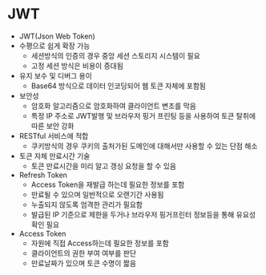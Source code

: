 # JWT

- JWT(Json Web Token)
- 수평으로 쉽게 확장 가능
    - 세션방식의 인증의 경우 중앙 세션 스토리지 시스템이 필요
    - 고정 세션 방식은 비용이 증대됨
- 유지 보수 및 디버그 용이
    - Base64 방식으로 데이터 인코딩되어 웹 토큰 자체에 포함됨
- 보안성
    - 암호화 알고리즘으로 암호화하여 클라이언트 변조를 막음
    - 특정 IP 주소로 JWT발행 및 브라우저 핑거 프린팅 등을 사용하여 토큰 탈취에 따른 보안 강화
- RESTful 서비스에 적합
    - 쿠키방식의 경우 쿠키의 출처가된 도메인에 대해서만 사용할 수 있는 단점 해소
- 토큰 자체 만료시간 기술
    - 토큰 만료시간을 미리 알고 갱싱 요청을 할 수 있음
- Refresh Token
    - Access Token을 재발급 하는데 필요한 정보를 포함
    - 만료될 수 있으며 일반적으로 오랜기간 사용됨
    - 누출되지 않도록 엄격한 관리가 필요함
    - 발급된 IP 기준으로 제한을 두거나 브라우저 핑거프린터 정보등을 통해 유요성 확인 필요
- Access Token
    - 자원에 직접 Access하는데 필요한 정보를 포함
    - 클라이언트의 권한 부여 여부를 판단
    - 만료날짜가 있으며 토큰 수명이 짧음
